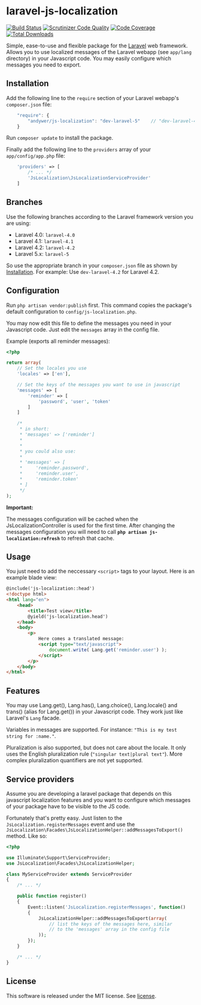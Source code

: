 laravel-js-localization
=======================
[![Build Status](https://travis-ci.org/andywer/laravel-js-localization.svg?branch=master)](https://travis-ci.org/andywer/laravel-js-localization) [![Scrutinizer Code Quality](https://scrutinizer-ci.com/g/andywer/laravel-js-localization/badges/quality-score.png?b=master)](https://scrutinizer-ci.com/g/andywer/laravel-js-localization/?branch=master) [![Code Coverage](https://scrutinizer-ci.com/g/andywer/laravel-js-localization/badges/coverage.png?b=master)](https://scrutinizer-ci.com/g/andywer/laravel-js-localization/?branch=master) [![Total Downloads](https://poser.pugx.org/andywer/js-localization/downloads.svg)](https://packagist.org/packages/andywer/js-localization)


Simple, ease-to-use and flexible package for the [Laravel](http://laravel.com/) web framework. Allows you to use localized messages of the Laravel webapp (see `app/lang` directory) in your Javascript code. You may easily configure which messages you need to export.


Installation
------------

Add the following line to the `require` section of your Laravel webapp's `composer.json` file:

```javascript
    "require": {
        "andywer/js-localization": "dev-laravel-5"    // "dev-laravel-4.1", "dev-laravel-4.2" for Laravel 4
    }
```


Run `composer update` to install the package.


Finally add the following line to the `providers` array of your `app/config/app.php` file:

```php
    'providers' => [
        /* ... */
        'JsLocalization\JsLocalizationServiceProvider'
    ]
```


Branches
--------

Use the following branches according to the Laravel framework version you are using:

- Laravel 4.0: `laravel-4.0`
- Laravel 4.1: `laravel-4.1`
- Laravel 4.2: `laravel-4.2`
- Laravel 5.x: `laravel-5`

So use the appropriate branch in your `composer.json` file as shown by [Installation](#installation).
For example: Use `dev-laravel-4.2` for Laravel 4.2.


Configuration
-------------

Run `php artisan vendor:publish` first. This command copies the package's default configuration to `config/js-localization.php`.

You may now edit this file to define the messages you need in your Javascript code. Just edit the `messages` array in the config file.

Example (exports all reminder messages):

```php
<?php

return array(
    // Set the locales you use
    'locales' => ['en'],

    // Set the keys of the messages you want to use in javascript
    'messages' => [
        'reminder' => [
            'password', 'user', 'token'
        ]
    ]

    /*
     * in short:
     * 'messages' => ['reminder']
     *
     *
     * you could also use:
     *
     * 'messages' => [
     *     'reminder.password',
     *     'reminder.user',
     *     'reminder.token'
     * ]
     */
);
```

__Important:__

The messages configuration will be cached when the JsLocalizationController is used for the first time. After changing the messages configuration you will need to call __`php artisan js-localization:refresh`__ to refresh that cache.


Usage
-----

You just need to add the neccessary `<script>` tags to your layout. Here is an example blade view:

```html
@include('js-localization::head')
<!doctype html>
<html lang="en">
    <head>
        <title>Test view</title>
        @yield('js-localization.head')
    </head>
    <body>
        <p>
            Here comes a translated message:
            <script type="text/javascript">
                document.write( Lang.get('reminder.user') );
            </script>
        </p>
    </body>
</html>
```

Features
--------

You may use Lang.get(), Lang.has(), Lang.choice(), Lang.locale() and trans() (alias for Lang.get()) in your Javascript code. They work just like Laravel's `Lang` facade.

Variables in messages are supported. For instance: `"This is my test string for :name."`.

Pluralization is also supported, but does not care about the locale. It only uses the English pluralization rule (`"singular text|plural text"`). More complex pluralization quantifiers are not yet supported.


Service providers
-----------------

Assume you are developing a laravel package that depends on this javascript localization features and you want to configure which messages of your package have to be visible to the JS code.

Fortunately that's pretty easy. Just listen to the `JsLocalization.registerMessages` event and use the `JsLocalization\Facades\JsLocalizationHelper::addMessagesToExport()` method. Like so:

```php
<?php

use Illuminate\Support\ServiceProvider;
use JsLocalization\Facades\JsLocalizationHelper;

class MyServiceProvider extends ServiceProvider
{
    /* ... */

    public function register()
    {
        Event::listen('JsLocalization.registerMessages', function()
        {
            JsLocalizationHelper::addMessagesToExport(array(
                // list the keys of the messages here, similar
                // to the 'messages' array in the config file
            ));
        });
    }

    /* ... */
}
```


License
-------

This software is released under the MIT license. See [license](https://raw.github.com/andywer/laravel-js-localization/master/LICENSE).
